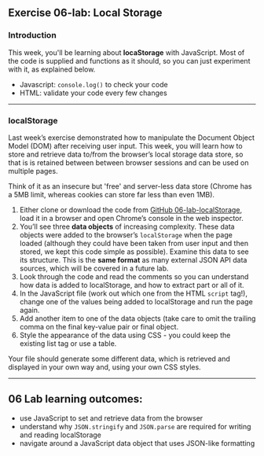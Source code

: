 ## Exercise 06-lab: Local Storage

### Introduction

This week, you'll be learning about **locaStorage** with JavaScript. Most of the code is supplied and functions as it should, so you can just experiment with it, as explained below.

- Javascript: `console.log()` to check your code
- HTML: validate your code every few changes

---

### localStorage

Last week’s exercise demonstrated how to manipulate the Document Object Model (DOM) after receiving user input. This week, you will learn how to store and retrieve data to/from the browser’s local storage data store, so that is is retained between between browser sessions and can be used on multiple pages.

Think of it as an insecure but 'free' and server-less data store (Chrome has a 5MB limit, whereas cookies can store far less than even 1MB).

1. Either clone or download the code from [GitHub 06-lab-localStorage](https://github.com/CTEC3905/06-lab-localStorage/), load it in a browser and open Chrome’s console in the web inspector.
2. You’ll see three **data objects** of increasing complexity. These data objects were added to the browser’s `localStorage` when the page loaded (although they could have been taken from user input and then stored, we kept this code simple as possible). Examine this data to see its structure. This is the **same format** as many external JSON API data sources, which will be covered in a future lab.
3. Look through the code and read the comments so you can understand how data is added to localStorage, and how to extract part or all of it.
4. In the JavaScript file (work out which one from the HTML `script` tag!), change one of the values being added to localStorage and run the page again.
5. Add another item to one of the data objects (take care to omit the trailing comma on the final key-value pair or final object.
6. Style the appearance of the data using CSS - you could keep the existing list tag or use a table.

Your file should generate some different data, which is retrieved and displayed in your own way and, using your own CSS styles.

---

## 06 Lab learning outcomes:

- use JavaScript to set and retrieve data from the browser
- understand why `JSON.stringify` and `JSON.parse` are required for writing and reading localStorage
- navigate around a JavaScript data object that uses JSON-like formatting
